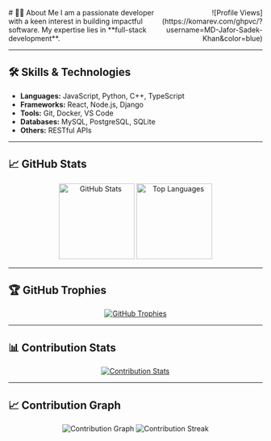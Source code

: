 <div align="center">
  <div style="display: flex; justify-content: space-between; width: 100%;">
    <div align="left">
      # 👨‍💻 About Me
      I am a passionate developer with a keen interest in building impactful software. My expertise lies in **full-stack development**.
    </div>
    <div align="right">
      ![Profile Views](https://komarev.com/ghpvc/?username=MD-Jafor-Sadek-Khan&color=blue)
    </div>
  </div>
</div>

---

## 🛠️ Skills & Technologies
- **Languages:** JavaScript, Python, C++, TypeScript
- **Frameworks:** React, Node.js, Django
- **Tools:** Git, Docker, VS Code
- **Databases:** MySQL, PostgreSQL, SQLite
- **Others:** RESTful APIs

---

## 📈 GitHub Stats
<div align="center">
  <img src="https://github-readme-stats.vercel.app/api?username=MD-Jafor-Sadek-Khan&show_icons=true&theme=ayu_mirage" alt="GitHub Stats" height="150px" />
  <img src="https://github-readme-stats.vercel.app/api/top-langs/?username=MD-Jafor-Sadek-Khan&layout=compact&theme=ayu_mirage" alt="Top Languages" height="150px" />
</div>

---

## 🏆 GitHub Trophies
<div align="center">
  <a href="https://github.com/ryo-ma/github-profile-trophy">
    <img src="https://github-profile-trophy.vercel.app/?username=MD-Jafor-Sadek-Khan&theme=onedark" alt="GitHub Trophies" />
  </a>
</div>

---

## 📊 Contribution Stats
<div align="center">
  <a href="https://github.com/MD-Jafor-Sadek-Khan/github-contributor-stats">
    <img src="https://github-contributor-stats.vercel.app/api?username=MD-Jafor-Sadek-Khan" alt="Contribution Stats" />
  </a>
</div>

---

## 📈 Contribution Graph
<div align="center">
  <img src="https://github-readme-activity-graph.vercel.app/graph?username=MD-Jafor-Sadek-Khan&theme=react-dark" alt="Contribution Graph" />
  <img src="https://github-readme-streak-stats.herokuapp.com/?user=MD-Jafor-Sadek-Khan&theme=ayu-mirage" alt="Contribution Streak" />
</div>
